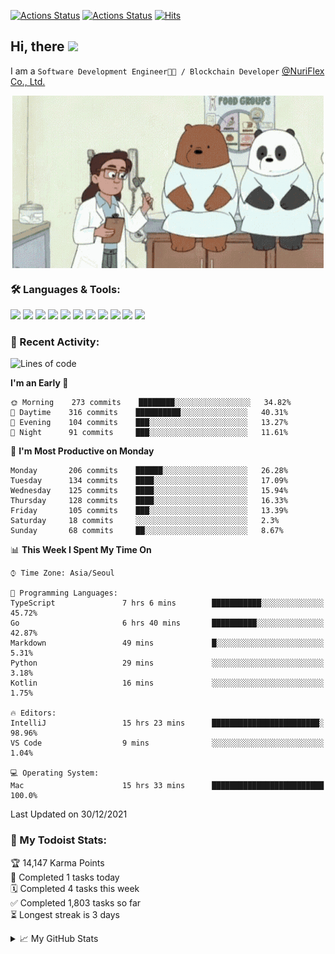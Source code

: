 
[![Actions Status](https://github.com/ddok2/ddok2/workflows/Todoist%20Readme/badge.svg)](https://github.com/ddok2/ddok2/actions)
[![Actions Status](https://github.com/ddok2/ddok2/workflows/wakatime-stats/badge.svg)](https://github.com/ddok2/ddok2/actions)
[![Hits](https://hits.seeyoufarm.com/api/count/incr/badge.svg?url=https%3A%2F%2Fgithub.com%2Fddok2&count_bg=%23FF9595&title_bg=%23555555&icon=github.svg&icon_color=%23FFFFFF&title=hits&edge_flat=false)](https://hits.seeyoufarm.com)

<!-- ![visitors](https://visitor-badge.laobi.icu/badge?page_id=ddok2.ddok2) -->
## Hi, there <img src="https://raw.githubusercontent.com/MartinHeinz/MartinHeinz/master/wave.gif" width="25px">

I am a `Software Development Engineer🧑‍💻 / Blockchain Developer` [@NuriFlex Co., Ltd.](https://nuriflex.com)


<p align="center">
<img align="center" alt="GIF" src="img/debugging.gif" />
</p>


### 🛠 Languages & Tools:
<p>
    <img src="https://img.shields.io/badge/go-%2300ADD8.svg?&style=for-the-badge&logo=go&logoColor=white"/>
    <img src="https://img.shields.io/badge/node.js%20-%2343853D.svg?&style=for-the-badge&logo=node.js&logoColor=white"/>
    <img src="https://img.shields.io/badge/javascript%20-%23323330.svg?&style=for-the-badge&logo=javascript&logoColor=%23F7DF1E"/>
    <img src="https://img.shields.io/badge/typescript%20-%23007ACC.svg?&style=for-the-badge&logo=typescript&logoColor=white"/>
    <img src="https://img.shields.io/badge/python%20-%2314354C.svg?&style=for-the-badge&logo=python&logoColor=white"/>
    <img src="https://img.shields.io/badge/react%20-%2320232a.svg?&style=for-the-badge&logo=react&logoColor=%2361DAFB"/>
    <img src="https://img.shields.io/badge/AWS%20-%23FF9900.svg?&style=for-the-badge&logo=amazon-aws&logoColor=white"/>
    <img src="https://img.shields.io/badge/Google%20Cloud%20-%234285F4.svg?&style=for-the-badge&logo=google-cloud&logoColor=white"/>
    <img src="https://img.shields.io/badge/docker%20-%230db7ed.svg?&style=for-the-badge&logo=docker&logoColor=white"/>
    <img src="https://img.shields.io/badge/kubernetes%20-%23326ce5.svg?&style=for-the-badge&logo=kubernetes&logoColor=white"/>
    <img src="https://img.shields.io/badge/ansible%20-%231A1918.svg?&style=for-the-badge&logo=ansible&logoColor=white"/>
</p>

### 🌈 Recent Activity:
<!--START_SECTION:waka-->
![Lines of code](https://img.shields.io/badge/From%20Hello%20World%20I%27ve%20Written-274%20Thousand%20lines%20of%20code-blue)

**I'm an Early 🐤** 

```text
🌞 Morning    273 commits    ████████░░░░░░░░░░░░░░░░░   34.82% 
🌆 Daytime    316 commits    ██████████░░░░░░░░░░░░░░░   40.31% 
🌃 Evening    104 commits    ███░░░░░░░░░░░░░░░░░░░░░░   13.27% 
🌙 Night      91 commits     ███░░░░░░░░░░░░░░░░░░░░░░   11.61%

```
📅 **I'm Most Productive on Monday** 

```text
Monday       206 commits    ██████░░░░░░░░░░░░░░░░░░░   26.28% 
Tuesday      134 commits    ████░░░░░░░░░░░░░░░░░░░░░   17.09% 
Wednesday    125 commits    ████░░░░░░░░░░░░░░░░░░░░░   15.94% 
Thursday     128 commits    ████░░░░░░░░░░░░░░░░░░░░░   16.33% 
Friday       105 commits    ███░░░░░░░░░░░░░░░░░░░░░░   13.39% 
Saturday     18 commits     ░░░░░░░░░░░░░░░░░░░░░░░░░   2.3% 
Sunday       68 commits     ██░░░░░░░░░░░░░░░░░░░░░░░   8.67%

```


📊 **This Week I Spent My Time On** 

```text
⌚︎ Time Zone: Asia/Seoul

💬 Programming Languages: 
TypeScript               7 hrs 6 mins        ███████████░░░░░░░░░░░░░░   45.72% 
Go                       6 hrs 40 mins       ██████████░░░░░░░░░░░░░░░   42.87% 
Markdown                 49 mins             █░░░░░░░░░░░░░░░░░░░░░░░░   5.31% 
Python                   29 mins             ░░░░░░░░░░░░░░░░░░░░░░░░░   3.18% 
Kotlin                   16 mins             ░░░░░░░░░░░░░░░░░░░░░░░░░   1.75%

🔥 Editors: 
IntelliJ                 15 hrs 23 mins      ████████████████████████░   98.96% 
VS Code                  9 mins              ░░░░░░░░░░░░░░░░░░░░░░░░░   1.04%

💻 Operating System: 
Mac                      15 hrs 33 mins      █████████████████████████   100.0%

```


 Last Updated on 30/12/2021
<!--END_SECTION:waka-->

### 🚧 My Todoist Stats:
<!-- TODO-IST:START -->
🏆  14,147 Karma Points           
🌸  Completed 1 tasks today           
🗓  Completed 4 tasks this week           
✅  Completed 1,803 tasks so far           
⏳  Longest streak is 3 days
<!-- TODO-IST:END -->

<details>
<summary>📈 My GitHub Stats</summary>
<p align="center"> <img src="https://github-readme-stats.vercel.app/api?username=ddok2&show_icons=true" alt="ddok2" />
</details>

